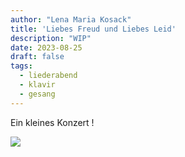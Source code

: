 ```yaml
---
author: "Lena Maria Kosack"
title: 'Liebes Freud und Liebes Leid'
description: "WIP"
date: 2023-08-25
draft: false
tags:
  - liederabend
  - klavir
  - gesang
---
```


Ein kleines Konzert !

![](/Lena-Maria-Kosack/images/fyler/Serenadenplakat.jpg)